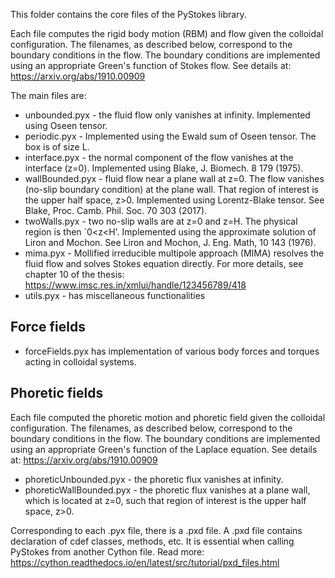 This folder contains the core files of the PyStokes library.

Each file computes the rigid body motion (RBM) and flow given the colloidal configuration.
The filenames, as described below, correspond to the boundary conditions in the flow. The boundary conditions are implemented using an appropriate Green's function of Stokes flow. See details at: https://arxiv.org/abs/1910.00909

The main files are:
* unbounded.pyx - the fluid flow only vanishes at infinity. Implemented using Oseen tensor.
* periodic.pyx - Implemented using the Ewald sum of Oseen tensor. The box is of size L.
* interface.pyx - the normal component of the flow vanishes at the interface (z=0). Implemented using Blake, J. Biomech. 8 179 (1975).
* wallBounded.pyx - fluid flow near a plane wall at z=0. The flow vanishes (no-slip boundary condition) at the plane wall. That region of interest is the upper half space, z>0. Implemented using Lorentz-Blake tensor. See Blake, Proc. Camb. Phil. Soc. 70 303 (2017).
* twoWalls.pyx - two no-slip walls are at z=0 and z=H. The physical region is then `0<z<H'. Implemented using the approximate solution of Liron and Mochon. See Liron and Mochon, J. Eng. Math, 10 143 (1976).
* mima.pyx - Mollified irreducible multipole approach (MIMA) resolves the fluid flow and solves Stokes equation directly. For more details, see chapter 10 of the thesis: https://www.imsc.res.in/xmlui/handle/123456789/418 
* utils.pyx - has miscellaneous functionalities


## Force fields
* forceFields.pyx has implementation of various body forces and torques acting in colloidal systems.


## Phoretic fields
Each file computed the phoretic motion and phoretic field given the colloidal configuration.
The filenames, as described below, correspond to the boundary conditions in the flow. The boundary conditions are implemented using an appropriate Green's function of the Laplace equation. See details at: https://arxiv.org/abs/1910.00909


* phoreticUnbounded.pyx - the phoretic flux vanishes at infinity. 
* phoreticWallBounded.pyx - the phoretic flux vanishes at a plane wall, which is located at z=0, such that region of interest is the upper half space, z>0. 


Corresponding to each .pyx file, there is a .pxd file. A .pxd file contains declaration of cdef classes, methods, etc. It is essential when calling PyStokes from another Cython file. Read more: https://cython.readthedocs.io/en/latest/src/tutorial/pxd_files.html


 






